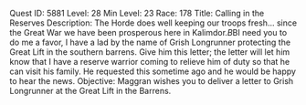 Quest ID: 5881
Level: 28
Min Level: 23
Race: 178
Title: Calling in the Reserves
Description: The Horde does well keeping our troops fresh... since the Great War we have been prosperous here in Kalimdor.$B$BI need you to do me a favor, I have a lad by the name of Grish Longrunner protecting the Great Lift in the southern barrens. Give him this letter; the letter will let him know that I have a reserve warrior coming to relieve him of duty so that he can visit his family. He requested this sometime ago and he would be happy to hear the news.
Objective: Maggran wishes you to deliver a letter to Grish Longrunner at the Great Lift in the Barrens.
